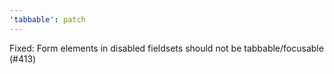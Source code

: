 ```yaml
---
'tabbable': patch
---
```


Fixed: Form elements in disabled fieldsets should not be tabbable/focusable (#413)
